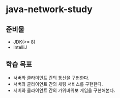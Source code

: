 # java-network-study

## 준비물
- JDK(>= 8)
- IntelliJ

## 학습 목표
- 서버와 클라이언트 간의 통신을 구현한다.
- 서버와 클라이언트 간의 채팅 서비스를 구현한다.
- 서버와 클라이언트 간의 가위바위보 게임을 구현해본다.
